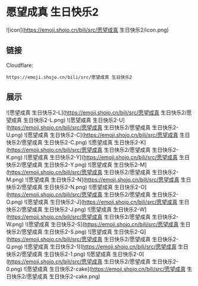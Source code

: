 # 愿望成真 生日快乐2
![icon](https://emoji.shojo.cn/bili/src/愿望成真 生日快乐2/icon.png)
## 链接
Cloudflare:
```
https://emoji.shojo.cn/bili/src/愿望成真 生日快乐2
```
## 展示
![愿望成真 生日快乐2-L](https://emoji.shojo.cn/bili/src/愿望成真 生日快乐2/愿望成真 生日快乐2-L.png)
![愿望成真 生日快乐2-U](https://emoji.shojo.cn/bili/src/愿望成真 生日快乐2/愿望成真 生日快乐2-U.png)
![愿望成真 生日快乐2-C](https://emoji.shojo.cn/bili/src/愿望成真 生日快乐2/愿望成真 生日快乐2-C.png)
![愿望成真 生日快乐2-K](https://emoji.shojo.cn/bili/src/愿望成真 生日快乐2/愿望成真 生日快乐2-K.png)
![愿望成真 生日快乐2-Y](https://emoji.shojo.cn/bili/src/愿望成真 生日快乐2/愿望成真 生日快乐2-Y.png)
![愿望成真 生日快乐2-M](https://emoji.shojo.cn/bili/src/愿望成真 生日快乐2/愿望成真 生日快乐2-M.png)
![愿望成真 生日快乐2-N](https://emoji.shojo.cn/bili/src/愿望成真 生日快乐2/愿望成真 生日快乐2-N.png)
![愿望成真 生日快乐2-O](https://emoji.shojo.cn/bili/src/愿望成真 生日快乐2/愿望成真 生日快乐2-O.png)
![愿望成真 生日快乐2-J](https://emoji.shojo.cn/bili/src/愿望成真 生日快乐2/愿望成真 生日快乐2-J.png)
![愿望成真 生日快乐2-W](https://emoji.shojo.cn/bili/src/愿望成真 生日快乐2/愿望成真 生日快乐2-W.png)
![愿望成真 生日快乐2-S](https://emoji.shojo.cn/bili/src/愿望成真 生日快乐2/愿望成真 生日快乐2-S.png)
![愿望成真 生日快乐2-Q](https://emoji.shojo.cn/bili/src/愿望成真 生日快乐2/愿望成真 生日快乐2-Q.png)
![愿望成真 生日快乐2-1](https://emoji.shojo.cn/bili/src/愿望成真 生日快乐2/愿望成真 生日快乐2-1.png)
![愿望成真 生日快乐2-0](https://emoji.shojo.cn/bili/src/愿望成真 生日快乐2/愿望成真 生日快乐2-0.png)
![愿望成真 生日快乐2-cake](https://emoji.shojo.cn/bili/src/愿望成真 生日快乐2/愿望成真 生日快乐2-cake.png)
